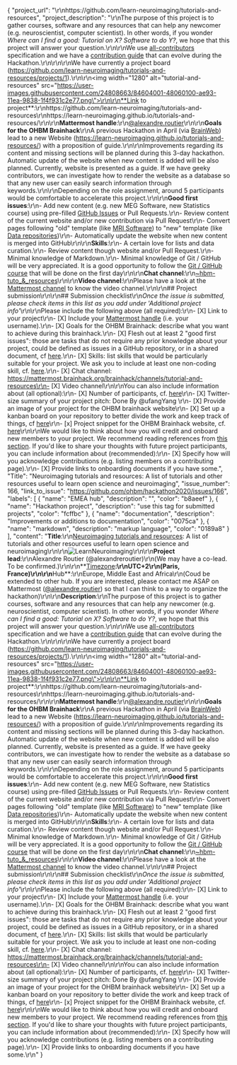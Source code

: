 {
  "project_url": "\r\nhttps://github.com/learn-neuroimaging/tutorials-and-resources",
  "project_description": "\r\nThe purpose of this project is to gather courses, software and any resources that can help any newcomer (e.g. neuroscientist, computer scientist). In other words, if you wonder _Where can I find a good: Tutorial on X? Software to do Y?_, we hope that this project will answer your question.\r\n\r\nWe use [all-contributors](https://github.com/all-contributors/all-contributors) specification and we have a [contribution guide](https://github.com/learn-neuroimaging/tutorials-and-resources/blob/master/CONTRIBUTING.md) that can evolve during the Hackathon.\r\n\r\n\r\nWe have currently a project board (https://github.com/learn-neuroimaging/tutorials-and-resources/projects/1).\r\n\r\n<img width=\"1280\" alt=\"tutorial-and-resources\" src=\"https://user-images.githubusercontent.com/24808663/84604001-48060100-ae93-11ea-9838-1f4f931c2e77.png\">\r\n\r\n**Link to project**:\r\nhttps://github.com/learn-neuroimaging/tutorials-and-resources\r\nhttps://learn-neuroimaging.github.io/tutorials-and-resources/\r\n\r\n**Mattermost handle**:\r\n[@alexandre.routier](https://mattermost.brainhack.org/brainhack/messages/@alexandre.routier)\r\n\r\n**Goals for the OHBM Brainhack**\r\nA previous Hackathon in April (via [BrainWeb](https://brain-web.github.io/#events)) lead to a new Website (https://learn-neuroimaging.github.io/tutorials-and-resources/) with a proposition of guide.\r\n\r\nImprovements regarding its content and missing sections will be planned during this 3-day hackathon. Automatic update of the website when new content is added will be also planned. Currently, website is presented as a guide. If we have geeky contributors, we can investigate how to render the website as a database so that any new user can easily search information through keywords.\r\n\r\nDepending on the role assignment, around 5 participants would be comfortable to accelerate this project.\r\n\r\n**Good first issues**:\r\n- Add new content (e.g. new MEG Software, new Statistics course) using pre-filled [GitHub Issues](https://github.com/learn-neuroimaging/tutorials-and-resources/issues/new/choose) or Pull Requests.\r\n- Review content of the current website and/or new contribution via Pull Request\r\n- Convert pages following \"old\" template (like [MRI Software](https://learn-neuroimaging.github.io/tutorials-and-resources/analysis_software_MRI/)) to \"new\" template (like [Data repositories](https://learn-neuroimaging.github.io/tutorials-and-resources/data-repositories/))\r\n- Automatically update the website when new content is merged into GitHub\r\n\r\n**Skills**:\r\n- A certain love for lists and data curation.\r\n- Review content though website and/or Pull Request.\r\n- Minimal knowledge of Markdown.\r\n- Minimal knowledge of Git / GitHub will be very appreciated. It is a good opportunity to follow the [Git / GitHub course](https://ohbm.github.io/hackathon2020/schedule/emea#undefined) that will be done on the first day\r\n\r\n**Chat channel**:\r\n[~hbm-tuto_&_resources](https://mattermost.brainhack.org/brainhack/channels/tutorial-and-resources)\r\n\r\n**Video channel**:\r\nPlease have a look at the [Mattermost channel](https://mattermost.brainhack.org/brainhack/channels/tutorial-and-resources) to know the video channel.\r\n\r\n## Project submission\r\n\r\n## Submission checklist\r\n*Once the issue is submitted, please check items in this list as you add under 'Additional project info'*\r\n\r\nPlease include the following above (all required):\r\n-   [X] Link to your project\r\n-   [X] Include your [Mattermost handle](https://mattermost.brainhack.org/) (i.e. your username).\r\n-   [X] Goals for the OHBM Brainhack: describe what you want to achieve during this brainhack.\r\n-   [X] Flesh out at least 2 \"good first issues\": those are tasks that do not require any prior knowledge about your project, could be defined as issues in a GitHub repository, or in a shared document, cf [here](https://github.com/ohbm/hackathon2020/blob/master/.github/ISSUE_TEMPLATE/handbooks/projects.md#onboarding-2-good-first-issues).\r\n-   [X] Skills: list skills that would be particularly suitable for your project. We ask you to include at least one non-coding skill, cf. [here](https://github.com/ohbm/hackathon2020/blob/master/.github/ISSUE_TEMPLATE/handbooks/projects.md#onboarding-skills).\r\n-   [X] Chat channel: https://mattermost.brainhack.org/brainhack/channels/tutorial-and-resources\r\n-   [X] Video channel\r\n\r\nYou can also include information about (all optional):\r\n-   [X] Number of participants, cf. [here](https://github.com/ohbm/hackathon2020/blob/master/.github/ISSUE_TEMPLATE/handbooks/projects.md#participant-capacity)\r\n-   [X] Twitter-size summary of your project pitch: Done By @ufangYang \r\n-   [X] Provide an image of your project for the OHBM brainhack website\r\n-   [X] Set up a kanban board on your repository to better divide the work and keep track of things, cf [here](https://github.com/ohbm/hackathon2020/blob/master/.github/ISSUE_TEMPLATE/handbooks/projects.md#set-up-a-kanban-board)\r\n-   [x] Project snippet for the OHBM Brainhack website, cf. [here](https://github.com/ohbm/hackathon2020/blob/master/.github/ISSUE_TEMPLATE/handbooks/projects.md#project-snippet-for-the-ohbm-brainhack-website)\r\n\r\nWe would like to think about how you will credit and onboard new members to your project. We recommend reading references from [this section](https://github.com/ohbm/hackathon2020/blob/master/.github/ISSUE_TEMPLATE/handbooks/projects.md#credit-and-onboarding). If you'd like to share your thoughts with future project participants, you can include information about (recommended):\r\n-   [X] Specify how will you acknowledge contributions (e.g. listing members on a contributing page).\r\n-   [X] Provide links to onboarding documents if you have some.",
  "Title": "Neuroimaging tutorials and resources: A list of tutorials and other resources useful to learn open science and neuroimaging",
  "issue_number": 166,
  "link_to_issue": "https://github.com/ohbm/hackathon2020/issues/166",
  "labels": [
    {
      "name": "EMEA hub",
      "description": "",
      "color": "b8aeef"
    },
    {
      "name": "Hackathon project",
      "description": "use this tag for submitted projects",
      "color": "fcffbc"
    },
    {
      "name": "documentation",
      "description": "Improvements or additions to documentation",
      "color": "0075ca"
    },
    {
      "name": "markdown",
      "description": "markup language",
      "color": "0189a8"
    }
  ],
  "content": "**Title**:\r\n[Neuroimaging tutorials and resources](https://learn-neuroimaging.github.io/tutorials-and-resources/): A list of tutorials and other resources useful to learn open science and neuroimaging\r\n\r\n![LearnNeuroimaging](https://user-images.githubusercontent.com/6297454/47931389-f6cc1800-dece-11e8-9169-0477c9400733.gif)\r\n\r\n**Project lead**:\r\nAlexandre Routier (@alexandreroutier)\r\n(We may have a co-lead. To be confirmed.)\r\n\r\n**[Timezone](https://github.com/ohbm/hackathon2020/blob/master/.github/ISSUE_TEMPLATE/handbooks/projects.md#timezone)**:\r\nUTC+2\r\n(Paris, France)\r\n\r\n**Hub**:\r\nEurope, Middle East and Africa\r\n(Coud be extended to other hub. If you are interested, please contact me ASAP on Mattermost ([@alexandre.routier](https://mattermost.brainhack.org/brainhack/messages/@alexandre.routier)) so that I can think to a way to organize the hackathon)\r\n\r\n**Description**:\r\nThe purpose of this project is to gather courses, software and any resources that can help any newcomer (e.g. neuroscientist, computer scientist). In other words, if you wonder _Where can I find a good: Tutorial on X? Software to do Y?_, we hope that this project will answer your question.\r\n\r\nWe use [all-contributors](https://github.com/all-contributors/all-contributors) specification and we have a [contribution guide](https://github.com/learn-neuroimaging/tutorials-and-resources/blob/master/CONTRIBUTING.md) that can evolve during the Hackathon.\r\n\r\n\r\nWe have currently a project board (https://github.com/learn-neuroimaging/tutorials-and-resources/projects/1).\r\n\r\n<img width=\"1280\" alt=\"tutorial-and-resources\" src=\"https://user-images.githubusercontent.com/24808663/84604001-48060100-ae93-11ea-9838-1f4f931c2e77.png\">\r\n\r\n**Link to project**:\r\nhttps://github.com/learn-neuroimaging/tutorials-and-resources\r\nhttps://learn-neuroimaging.github.io/tutorials-and-resources/\r\n\r\n**Mattermost handle**:\r\n[@alexandre.routier](https://mattermost.brainhack.org/brainhack/messages/@alexandre.routier)\r\n\r\n**Goals for the OHBM Brainhack**\r\nA previous Hackathon in April (via [BrainWeb](https://brain-web.github.io/#events)) lead to a new Website (https://learn-neuroimaging.github.io/tutorials-and-resources/) with a proposition of guide.\r\n\r\nImprovements regarding its content and missing sections will be planned during this 3-day hackathon. Automatic update of the website when new content is added will be also planned. Currently, website is presented as a guide. If we have geeky contributors, we can investigate how to render the website as a database so that any new user can easily search information through keywords.\r\n\r\nDepending on the role assignment, around 5 participants would be comfortable to accelerate this project.\r\n\r\n**Good first issues**:\r\n- Add new content (e.g. new MEG Software, new Statistics course) using pre-filled [GitHub Issues](https://github.com/learn-neuroimaging/tutorials-and-resources/issues/new/choose) or Pull Requests.\r\n- Review content of the current website and/or new contribution via Pull Request\r\n- Convert pages following \"old\" template (like [MRI Software](https://learn-neuroimaging.github.io/tutorials-and-resources/analysis_software_MRI/)) to \"new\" template (like [Data repositories](https://learn-neuroimaging.github.io/tutorials-and-resources/data-repositories/))\r\n- Automatically update the website when new content is merged into GitHub\r\n\r\n**Skills**:\r\n- A certain love for lists and data curation.\r\n- Review content though website and/or Pull Request.\r\n- Minimal knowledge of Markdown.\r\n- Minimal knowledge of Git / GitHub will be very appreciated. It is a good opportunity to follow the [Git / GitHub course](https://ohbm.github.io/hackathon2020/schedule/emea#undefined) that will be done on the first day\r\n\r\n**Chat channel**:\r\n[~hbm-tuto_&_resources](https://mattermost.brainhack.org/brainhack/channels/tutorial-and-resources)\r\n\r\n**Video channel**:\r\nPlease have a look at the [Mattermost channel](https://mattermost.brainhack.org/brainhack/channels/tutorial-and-resources) to know the video channel.\r\n\r\n## Project submission\r\n\r\n## Submission checklist\r\n*Once the issue is submitted, please check items in this list as you add under 'Additional project info'*\r\n\r\nPlease include the following above (all required):\r\n-   [X] Link to your project\r\n-   [X] Include your [Mattermost handle](https://mattermost.brainhack.org/) (i.e. your username).\r\n-   [X] Goals for the OHBM Brainhack: describe what you want to achieve during this brainhack.\r\n-   [X] Flesh out at least 2 \"good first issues\": those are tasks that do not require any prior knowledge about your project, could be defined as issues in a GitHub repository, or in a shared document, cf [here](https://github.com/ohbm/hackathon2020/blob/master/.github/ISSUE_TEMPLATE/handbooks/projects.md#onboarding-2-good-first-issues).\r\n-   [X] Skills: list skills that would be particularly suitable for your project. We ask you to include at least one non-coding skill, cf. [here](https://github.com/ohbm/hackathon2020/blob/master/.github/ISSUE_TEMPLATE/handbooks/projects.md#onboarding-skills).\r\n-   [X] Chat channel: https://mattermost.brainhack.org/brainhack/channels/tutorial-and-resources\r\n-   [X] Video channel\r\n\r\nYou can also include information about (all optional):\r\n-   [X] Number of participants, cf. [here](https://github.com/ohbm/hackathon2020/blob/master/.github/ISSUE_TEMPLATE/handbooks/projects.md#participant-capacity)\r\n-   [X] Twitter-size summary of your project pitch: Done By @ufangYang \r\n-   [X] Provide an image of your project for the OHBM brainhack website\r\n-   [X] Set up a kanban board on your repository to better divide the work and keep track of things, cf [here](https://github.com/ohbm/hackathon2020/blob/master/.github/ISSUE_TEMPLATE/handbooks/projects.md#set-up-a-kanban-board)\r\n-   [x] Project snippet for the OHBM Brainhack website, cf. [here](https://github.com/ohbm/hackathon2020/blob/master/.github/ISSUE_TEMPLATE/handbooks/projects.md#project-snippet-for-the-ohbm-brainhack-website)\r\n\r\nWe would like to think about how you will credit and onboard new members to your project. We recommend reading references from [this section](https://github.com/ohbm/hackathon2020/blob/master/.github/ISSUE_TEMPLATE/handbooks/projects.md#credit-and-onboarding). If you'd like to share your thoughts with future project participants, you can include information about (recommended):\r\n-   [X] Specify how will you acknowledge contributions (e.g. listing members on a contributing page).\r\n-   [X] Provide links to onboarding documents if you have some.\r\n"
}